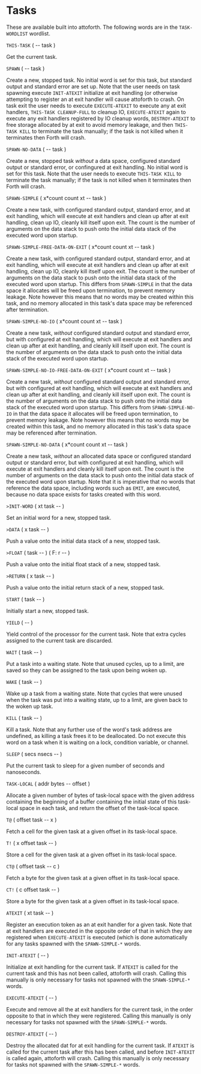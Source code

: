 # Tasks

These are available built into attoforth. The following words are in the `TASK-WORDLIST` wordlist.

`THIS-TASK` ( -- task )

Get the current task.

`SPAWN` ( -- task )

Create a new, stopped task. No initial word is set for this task, but standard output and standard error are set up. Note that the user needs on task spawning execute `INIT-ATEXIT` initialize at exit handling (or otherwise attempting to register an at exit handler will cause attoforth to crash. On task exit the user needs to execute `EXECUTE-ATEXIT` to execute any at exit handlers, `THIS-TASK CLEANUP-FULL` to cleanup IO, `EXECUTE-ATEXIT` again to execute any exit handlers registered by IO cleanup words, `DESTROY-ATEXIT` to free storage allocated by at exit to avoid memory leakage, and then `THIS-TASK KILL` to terminate the task manually; if the task is not killed when it terminates then Forth will crash.

`SPAWN-NO-DATA` ( -- task )

Create a new, stopped task *without* a data space, configured standard output or standard error, or confingured at exit handling. No initial word is set for this task. Note that the user needs to execute `THIS-TASK KILL` to terminate the task manually; if the task is not killed when it terminates then Forth will crash.

`SPAWN-SIMPLE` ( x\*count count xt -- task )

Create a new task, with configured standard output, standard error, and at exit handling, which will execute at exit handlers and clean up after at exit handling, clean up IO, cleanly kill itself upon exit. The count is the number of arguments on the data stack to push onto the initial data stack of the executed word upon startup.

`SPAWN-SIMPLE-FREE-DATA-ON-EXIT` ( x\*count count xt -- task )

Create a new task, with configured standard output, standard error, and at exit handling, which will execute at exit handlers and clean up after at exit handling, clean up IO, cleanly kill itself upon exit. The count is the number of arguments on the data stack to push onto the initial data stack of the executed word upon startup. This differs from `SPAWN-SIMPLE` in that the data space it allocates will be freed upon termination, to prevent memory leakage. Note however this means that no words may be created within this task, and no memory allocated in this task's data space may be referenced after termination.

`SPAWN-SIMPLE-NO-IO` ( x\*count count xt -- task )

Create a new task, *without* configured standard output and standard error, but with configured at exit handling, which will execute at exit handlers and clean up after at exit handling, and cleanly kill itself upon exit. The count is the number of arguments on the data stack to push onto the initial data stack of the executed word upon startup.

`SPAWN-SIMPLE-NO-IO-FREE-DATA-ON-EXIT` ( x\*count count xt -- task )

Create a new task, *without* configured standard output and standard error, but with configured at exit handling, which will execute at exit handlers and clean up after at exit handling, and cleanly kill itself upon exit. The count is the number of arguments on the data stack to push onto the initial data stack of the executed word upon startup. This differs from `SPAWN-SIMPLE-NO-IO` in that the data space it allocates will be freed upon termination, to prevent memory leakage. Note however this means that no words may be created within this task, and no memory allocated in this task's data space may be referenced after termination.

`SPAWN-SIMPLE-NO-DATA` ( x\*count count xt -- task )

Create a new task, *without* an allocated data space or configured standard output or standard error, but with configured at exit handling, which will execute at exit handlers and cleanly kill itself upon exit. The count is the number of arguments on the data stack to push onto the initial data stack of the executed word upon startup. Note that it is imperative that no words that reference the data space, including words such as `EMIT`, are executed, because no data space exists for tasks created with this word.

`>INIT-WORD` ( xt task -- )

Set an initial word for a new, stopped task.

`>DATA` ( x task -- )

Push a value onto the initial data stack of a new, stopped task.

`>FLOAT` ( task -- ) ( F: r -- )

Push a value onto the initial float stack of a new, stopped task.

`>RETURN` ( x task -- )

Push a value onto the initial return stack of a new, stopped task.

`START` ( task -- )

Initially start a new, stopped task.

`YIELD` ( -- )

Yield control of the processor for the current task. Note that extra cycles assigned to the current task are discarded.

`WAIT` ( task -- )

Put a task into a waiting state. Note that unused cycles, up to a limit, are saved so they can be assigned to the task upon being woken up.

`WAKE` ( task -- )

Wake up a task from a waiting state. Note that cycles that were unused when the task was put into a waiting state, up to a limit, are given back to the woken up task.

`KILL` ( task -- )

Kill a task. Note that any further use of the word's task address are undefined, as killing a task frees it to be deallocated. Do not execute this word on a task when it is waiting on a lock, condition variable, or channel.

`SLEEP` ( secs nsecs -- )

Put the current task to sleep for a given number of seconds and nanoseconds.

`TASK-LOCAL` ( addr bytes -- offset )

Allocate a given number of bytes of task-local space with the given address containing the beginning of a buffer containing the initial state of this task-local space in each task, and return the offset of the task-local space.

`T@` ( offset task -- x )

Fetch a cell for the given task at a given offset in its task-local space.

`T!` ( x offset task -- )

Store a cell for the given task at a given offset in its task-local space.

`CT@` ( offset task -- c )

Fetch a byte for the given task at a given offset in its task-local space.

`CT!` ( c offset task -- )

Store a byte for the given task at a given offset in its task-local space.

`ATEXIT` ( xt task -- )

Register an execution token as an at exit handler for a given task. Note that at exit handlers are executed in the opposite order of that in which they are registered when `EXECUTE-ATEXIT` is executed (which is done automatically for any tasks spawned with the `SPAWN-SIMPLE-*` words.

`INIT-ATEXIT` ( -- )

Initialize at exit handling for the current task. If `ATEXIT` is called for the current task and this has not been called, attoforth will crash. Calling this manually is only necessary for tasks not spawned with the `SPAWN-SIMPLE-*` words.

`EXECUTE-ATEXIT` ( -- )

Execute and remove all the at exit handlers for the current task, in the order opposite to that in which they were registered. Calling this manually is only necessary for tasks not spawned with the `SPAWN-SIMPLE-*` words.

`DESTROY-ATEXIT` ( -- )

Destroy the allocated dat for at exit handling for the current task. If `ATEXIT` is called for the current task after this has been called, and before `INIT-ATEXIT` is called again, attoforth will crash. Calling this manually is only necessary for tasks not spawned with the `SPAWN-SIMPLE-*` words.